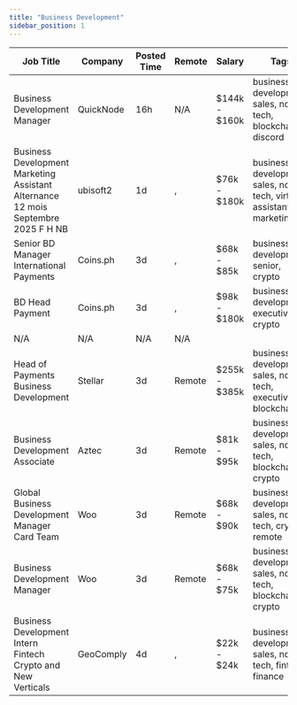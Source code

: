 ```yaml
---
title: "Business Development"
sidebar_position: 1
---
```


| Job Title | Company | Posted Time | Remote | Salary | Tags | Apply Link |
|-----------|---------|-------------|--------|--------|------|------------|
| Business Development Manager | QuickNode | 16h | N/A | $144k - $160k | business development, sales, non tech, blockchain, discord | [Apply](https://web3.career/business-development-manager-quicknode/101671) |
| Business Development Marketing Assistant Alternance 12 mois Septembre 2025 F H NB | ubisoft2 | 1d | , | $76k - $180k | business development, sales, non tech, virtual assistant, marketing | [Apply](https://web3.career/business-development-marketing-assistant-alternance-12-mois-septembre-2025-f-h-nb-ubisoft2/101657) |
| Senior BD Manager International Payments | Coins.ph | 3d | , | $68k - $85k | business development, senior, crypto | [Apply](https://web3.career/senior-bd-manager-for-international-payments-coins/101541) |
| BD Head Payment | Coins.ph | 3d | , | $98k - $180k | business development, executive, crypto | [Apply](https://web3.career/bd-head-for-payment-coins/101540) |
| N/A | N/A | N/A | N/A |  |  | [Apply](https://web3.career/metana) |
| Head of Payments Business Development | Stellar | 3d | Remote | $255k - $385k | business development, sales, non tech, executive, blockchain | [Apply](https://web3.career/head-of-payments-business-development-stellar/97571) |
| Business Development Associate | Aztec | 3d | Remote | $81k - $95k | business development, sales, non tech, blockchain, crypto | [Apply](https://web3.career/business-development-associate-aztec/97708) |
| Global Business Development Manager Card Team | Woo | 3d | Remote | $68k - $90k | business development, sales, non tech, crypto, remote | [Apply](https://web3.career/global-business-development-manager-card-team-woo/95645) |
| Business Development Manager | Woo | 3d | Remote | $68k - $75k | business development, sales, non tech, blockchain, crypto | [Apply](https://web3.career/business-development-manager-woo/95644) |
| Business Development Intern Fintech Crypto and New Verticals | GeoComply | 4d | , | $22k - $24k | business development, sales, non tech, fintech, finance | [Apply](https://web3.career/business-development-intern-fintech-crypto-and-new-verticals-geocomply-2/101401) |

